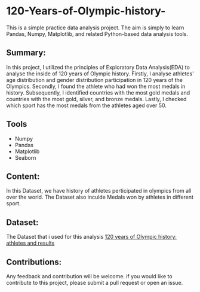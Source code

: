 # 120-Years-of-Olympic-history-
This is a simple practice data analysis project. The aim is simply to learn Pandas, Numpy, Matplotlib, and related Python-based data analysis tools.

## Summary:

In this project, I utilized the principles of Exploratory Data Analysis(EDA) to analyse the inside of 120 years of Olympic history. Firstly, I analyse athletes' age distribution and gender distribution participation in 120 years of the Olympics. Secondly, I found the athlete who had won the most medals in history. Subsequently, I identified countries with the most gold medals and countries with the most gold, silver, and bronze medals. Lastly, I checked which sport has the most medals from the athletes aged over 50.

## Tools

- Numpy
- Pandas
- Matplotlib
- Seaborn

## Content:

In this Dataset, we have history of athletes perticipated in olympics from all over the world. The Dataset also inculde Medals won by athletes in different sport.

## Dataset:

The Dataset that i used for this analysis [120 years of Olympic history: athletes and results](https://www.kaggle.com/datasets/heesoo37/120-years-of-olympic-history-athletes-and-results)

## Contributions:

Any feedback and contribution will be welcome. if you would like to contribute to this project, please submit a pull request or open an issue.
